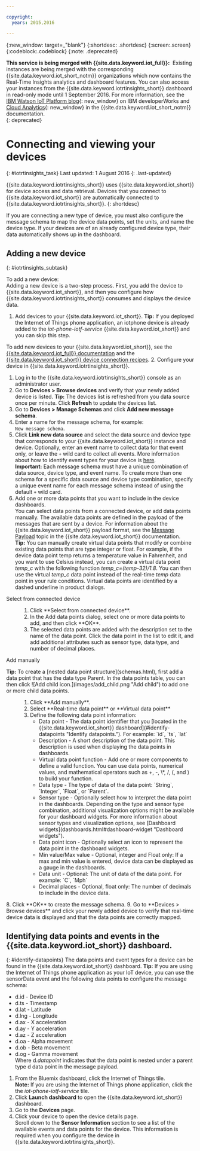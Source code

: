 ```yaml
---

copyright:
  years: 2015,2016

---
```


{:new_window: target=\_"blank"}
{:shortdesc: .shortdesc}
{:screen:.screen}
{:codeblock:.codeblock}
{:note: .deprecated}

**This service is being merged with {{site.data.keyword.iot_full}}:**  Existing instances are being merged with the corresponding {{site.data.keyword.iot_short_notm}} organizations which now contains the Real-Time Insights analytics and dashboard features. You can also access your instances from the {{site.data.keyword.iotrtinsights_short}} dashboard in read-only mode until 1 September 2016. For more information, see the [IBM Watson IoT Platform blog](https://developer.ibm.com/iotplatform/2016/04/28/iot-real-time-insights-and-watson-iot-platform-a-match-made-in-heaven/){: new_window} on IBM developerWorks and [Cloud Analytics](https://new-console.ng.bluemix.net/docs/services/IoT/cloud_analytics.html){: new_window} in the {{site.data.keyword.iot_short_notm}} documentation.  
{: deprecated}

# Connecting and viewing your devices
{: #iotrtinsights_task}
Last updated: 1 August 2016
{: .last-updated}

{{site.data.keyword.iotrtinsights_short}} uses {{site.data.keyword.iot_short}} for device access and data retrieval. Devices that you connect to {{site.data.keyword.iot_short}} are automatically connected to {{site.data.keyword.iotrtinsights_short}}.
{: shortdesc}

If you are connecting a new type of device, you must also configure the message schema to map the device data points, set the units, and name the device type. If your devices are of an already configured device type, their data automatically shows up in the dashboard.

## Adding a new device
{: #iotrtinsights_subtask}

To add a new device:  
Adding a new device is a two-step process. First, you add the device to {{site.data.keyword.iot_short}}, and then you configure how {{site.data.keyword.iotrtinsights_short}} consumes and displays the device data.
1. Add devices to your {{site.data.keyword.iot_short}}.
**Tip:** If you deployed the Internet of Things phone application, an iotphone device is already added to the *iot-phone-iotf-service* {{site.data.keyword.iot_short}} and you can skip this step.  

  To add new devices to your {{site.data.keyword.iot_short}}, see the [{{site.data.keyword.iot_full}} documentation](https://www.ng.bluemix.net/docs/services/IoT/index.html) and the [{{site.data.keyword.iot_short}} device connection recipes](https://developer.ibm.com/recipes/?post_type=tutorials&s=IoTF).
2. Configure your device in {{site.data.keyword.iotrtinsights_short}}.  
  1. Log in to the {{site.data.keyword.iotrtinsights_short}} console as an administrator user.
  9. Go to **Devices > Browse devices** and verify that your newly added device is listed.
  **Tip:** The devices list is refreshed from you data source once per minute. Click **Refresh** to update the devices list.
  3. Go to **Devices > Manage Schemas** and click **Add new message schema**.  
  4. Enter a name for the message schema, for example:  
  `New message schema`.
  5. Click **Link new data source** and select the data source and device type that corresponds to your {{site.data.keyword.iot_short}} instance and device. Optionally, enter an event name to collect data for that event only, or leave the `+` wild card to collect all events. More information about how to identify event types for your device is [here](#identify-datapoints "Identify datapoints.").  
  **Important:** Each message schema must have a unique combination of data source, device type, and event name. To create more than one schema for a specific data source and device type combination, specify a unique event name for each message schema instead of using the default `+` wild card.   
  6. Add one or more data points that you want to include in the device dashboards.  
    You can select data points from a connected device, or add data points manually. The available data points are defined in the payload of the messages that are sent by a device. For information about the {{site.data.keyword.iot_short}} payload format, see the [Message Payload](https://docs.internetofthings.ibmcloud.com/messaging/payload.html "Message Payload.") topic in the {{site.data.keyword.iot_short}} documentation.   
    **Tip:** You can manually create virtual data points that modify or combine existing data points that are type integer or float. For example, if the device data point temp returns a temperature value in Fahrenheit, and you want to use Celsius instead, you can create a virtual data point *temp_c* with the following function *temp_c=(temp-32)/1.8*. You can then use the virtual *temp_c* data point instead of the real-time *temp* data point in your rule conditions. Virtual data points are identified by a dashed underline in product dialogs.    

  <dl>
  <dt>Select from connected device</dt>
  <dd>
  <ol>
    <li>Click **Select from connected device**.</li>  
    <li>In the Add data points dialog, select one or more data points to add, and then click **OK**.</li>   
    <li>The selected data points are added with the description set to the name of the data point. Click the data point in the list to edit it, and add additional attributes such as sensor type, data type, and number of decimal places.</li>
  </ol>
  </dd>
  <dt>Add manually</dt>
  <p><b>Tip:</b> To create a [nested data point structure](schemas.html), first add a data point that has the data type Parent. In the data points table, you can then click ![Add child icon.](images/add_child.png "Add child") to add one or more child data points.</p>
  <dd>
  <ol>
    <li>Click **Add manually**.</li>
    <li>Select **Real-time data point** or **Virtual data point**</br></li>
    <li>Define the following data point information:
    <ul>  
     <li> Data point - The data point identifier that you [located in the {{site.data.keyword.iot_short}} dashboard](#identify-datapoints "Identify datapoints."). For example:  
   `id`, `ts`, `lat`  </li>
     <li>Description - A short description of the data point. This description is used when displaying the data points in dashboards.</li>
     <li>Virtual data point function - Add one or more components to define a valid function. You can use data points, numerical values, and mathematical operators such as +, -, \*, /, (, and ) to build your function. </li>
     <li>Data type - The type of data of the data point:  
   `String`, `Integer`, `Float`, or `Parent`.</li>
     <li>Sensor type - Optionally select how to interpret the data point in the dashboards. Depending on the type and sensor type combination, additional visualization options might be available for your dashboard widgets. For more information about sensor types and visualization options, see [Dashboard widgets](dashboards.html#dashboard-widget "Dashboard widgets").</li>
     <li>Data point icon - Optionally select an icon to represent the data point in the dashboard widgets.</li>
     <li>Min value/Max value - Optional, integer and Float only: If a max and min value is entered, device data can be displayed as a gauge in the dashboards.</li>
     <li>Data unit - Optional: The unit of data of the data point. For example:  
     `C`, `Mph`  </li>
     <li> Decimal places - Optional, float only: The number of decimals to include in the device data.</li>
    </ul>
    </li>
  </ol>
  </dd>
  </dl>
   8. Click **OK** to create the message schema.
   9. Go to **Devices > Browse devices** and click your newly added device to verify that real-time device data is displayed and that the data points are correctly mapped.

## Identifying data points and events in the {{site.data.keyword.iot_short}} dashboard.
{: #identify-datapoints}
   The data points and event types for a device can be found in the {{site.data.keyword.iot_short}} dashboard.
   **Tip:** If you are using the Internet of Things phone application as your IoT device, you can use the sensorData event and the following data points to configure the message schema:
   - d.id - Device ID
   - d.ts - Timestamp
   - d.lat - Latitude
   - d.lng - Longitude
   - d.ax - X acceleration
   - d.ay - Y acceleration
   - d.az - Z acceleration
   - d.oa - Alpha movement
   - d.ob - Beta movement
   - d.og - Gamma movement  
   Where d.*datapoint* indicates that the data point is nested under a parent type d data point in the message payload.

   1. From the Bluemix dashboard, click the Internet of Things tile.  
   **Note:**  If you are using the Internet of Things phone application, click the the *iot-phone-iotf-service* tile.  
   2. Click **Launch dashboard** to open the {{site.data.keyword.iot_short}} dashboard.
   3. Go to the **Devices** page.
   4. Click your device to open the device details page.  
     Scroll down to the **Sensor Information** section to see a list of the available events and data points for the device. This information is required when you configure the device in {{site.data.keyword.iotrtinsights_short}}.
